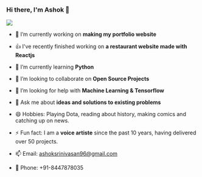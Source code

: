 ### Hi there, I'm Ashok 👋

<img src="https://github-readme-stats.vercel.app/api?username=ashoksrinivasan96&&show_icons=true&title_color=ffffff&icon_color=bb2acf&text_color=daf7dc&bg_color=151515">

- 🔭  I’m currently working on **making my portfolio website**
- 👍  I've recently finished working on **a restaurant website made with Reactjs**
- 🌱  I’m currently learning **Python**
- 👯  I’m looking to collaborate on **Open Source Projects**
- 🤔  I’m looking for help with **Machine Learning & Tensorflow**
- 💬  Ask me about **ideas and solutions to existing problems**

- 😄  Hobbies: Playing Dota, reading about history, making comics and catching up on news.
- ⚡  Fun fact: I am a **voice artiste** since the past 10 years, having delivered over 50 projects.
- 📫  Email: ashoksrinivasan96@gmail.com
- 📱  Phone: +91-8447878035

